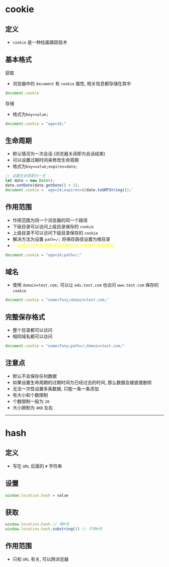# cookie



## 定义

- `cookie` 是一种绘画跟踪技术



## 基本格式

 获取

- 浏览器中的 `document` 有 `cookie` 属性, 相关信息都存储在其中

```js
document.cookie
```

存储

- 格式为`key=value;`

```js
document.cookie = "age=24;"
```



## 生命周期

- 默认情况为一次会话 (浏览器关闭即为会话结束)
- 可以设置过期时间来修改生命周期
- 格式为`key=value;expires=date;`

```js
// 设置生命周期为一天
let date = new Date();
date.setDate(date.getDate() + 1);
document.cookie = `age=24;expires=${date.toGMTString()};`
```



## 作用范围

- 作用范围为同一个浏览器的同一个路径
- 下级目录可以访问上级目录保存的 `cookie`
- 上级目录不可以访问下级目录保存的 `cookie`
- 解决方法为设置 `path=/;` 将保存路径设置为根目录
- <span style="color: yellow">一般在企业开发中都保存到根目录方便整个网站使用</span>

```js
document.cookie = "age=24;path=/;"
```



## 域名

- 使用 `domain=test.com;` 可以让 `edu.test.com` 也访问 `www.test.com` 保存的 `cookie`

```js
document.cookie = "name=Tony;domain=test.com;"
```



## 完整保存格式

- 整个目录都可以访问
- 相同域名都可以访问

```js
document.cookie = "name=Tony;path=/;domain=test.com;"
```



## 注意点

- 默认不会保存任何数据
- 如果设置生命周期的过期时间为已经过去的时间, 那么数据会被直接删除
- 无法一次性设置多条数据, 只能一条一条添加
- 有大小和个数限制
- 个数限制一般为 `20`
- 大小限制为 `4KB` 左右

---

# hash



## 定义

- 写在 `URL` 后面的 `#` 字符串



## 设置

```js
window.location.hash = value
```



## 获取

```js
window.location.hash // 带#号
window.location.hash.substring(1) // 不带#号
```



## 作用范围

- 只和 `URL` 有关, 可以跨浏览器